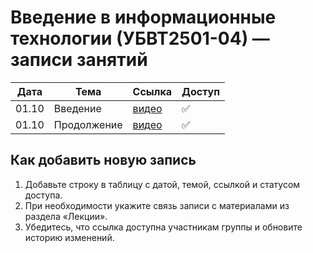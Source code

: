 # Введение в информационные технологии (УБВТ2501-04) — записи занятий

| Дата  | Тема        | Ссылка                                | Доступ |
| ----- | ----------- | ------------------------------------- | ------ |
| 01.10 | Введение    | [видео](https://youtu.be/iOBKnkxHmaU) | ✅ |
| 01.10 | Продолжение | [видео](https://youtu.be/75hm_JpwynI) | ✅ |

## Как добавить новую запись

1. Добавьте строку в таблицу с датой, темой, ссылкой и статусом доступа.
2. При необходимости укажите связь записи с материалами из раздела «Лекции».
3. Убедитесь, что ссылка доступна участникам группы и обновите историю изменений.
